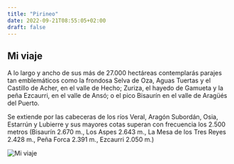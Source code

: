 ```yaml
---
title: "Pirineo"
date: 2022-09-21T08:55:05+02:00
draft: false
---
```

## Mi viaje

A lo largo y ancho de sus más de 27.000 hectáreas contemplarás parajes tan emblemáticos como la frondosa Selva de Oza, Aguas Tuertas y el Castillo de Acher, en el valle de Hecho; Zuriza, el hayedo de Gamueta y la peña Ezcaurri, en el valle de Ansó; o el pico Bisaurín en el valle de Aragüés del Puerto.
 
Se extiende por las cabeceras de los ríos Veral, Aragón Subordán, Osia, Estarrún y Lubierre y sus mayores cotas superan con frecuencia los 2.500 metros (Bisaurín 2.670 m., Los Aspes 2.643 m., La Mesa de los Tres Reyes 2.428 m., Peña Forca 2.391 m., Ezcaurri 2.050 m.)

![Mi viaje](https://www.turismodearagon.com/wp-content/uploads/2014/05/aguas_tuertas.jpg)

